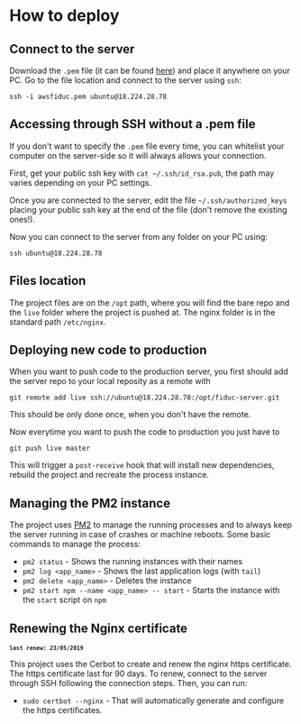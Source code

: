 # How to deploy

## Connect to the server

Download the `.pem` file (it can be found [here](https://github.com/d-vida/fiduc-keys)) and place it anywhere on your PC. Go to the file location and connect to the server using `ssh`:

    ssh -i awsfiduc.pem ubuntu@18.224.28.78

## Accessing through SSH without a .pem file

If you don't want to specify the `.pem` file every time, you can whitelist your computer on the server-side so it will always allows your connection.

First, get your public ssh key with `cat ~/.ssh/id_rsa.pub`, the path may varies depending on your PC settings.

Once you are connected to the server, edit the file `~/.ssh/authorized_keys` placing your public ssh key at the end of the file (don't remove the existing ones!).

Now you can connect to the server from any folder on your PC using:

    ssh ubuntu@18.224.28.78

## Files location

The project files are on the `/opt` path, where you will find the bare repo and the `live` folder where the project is pushed at. The nginx folder is in the standard path `/etc/nginx`.

## Deploying new code to production

When you want to push code to the production server, you first should add the server repo to your local reposity as a remote with

    git remote add live ssh://ubuntu@18.224.28.78:/opt/fiduc-server.git

This should be only done once, when you don't have the remote.

Now everytime you want to push the code to production you just have to

    git push live master  

This will trigger a `post-receive` hook that will install new dependencies, rebuild the project and recreate the process instance.

## Managing the PM2 instance

The project uses [PM2](https://github.com/Unitech/pm2) to manage the running processes and to always keep the server running in case of crashes or machine reboots. Some basic commands to manage the process:

* `pm2 status` - Shows the running instances with their names
* `pm2 log <app_name>` - Shows the last application logs (with `tail`)
* `pm2 delete <app_name>` - Deletes the instance
* `pm2 start npm --name <app_name> -- start` - Starts the instance with the `start` script on `npm`

## Renewing the Nginx certificate  
<sup>__`last renew: 23/05/2019`__</sup>

This project uses the Cerbot to create and renew the nginx https certificate.
The https certificate last for 90 days. To renew, connect to the server through SSH following the connection steps. Then, you can run:

* `sudo certbot --nginx` - That will automatically generate and configure the https certificates.